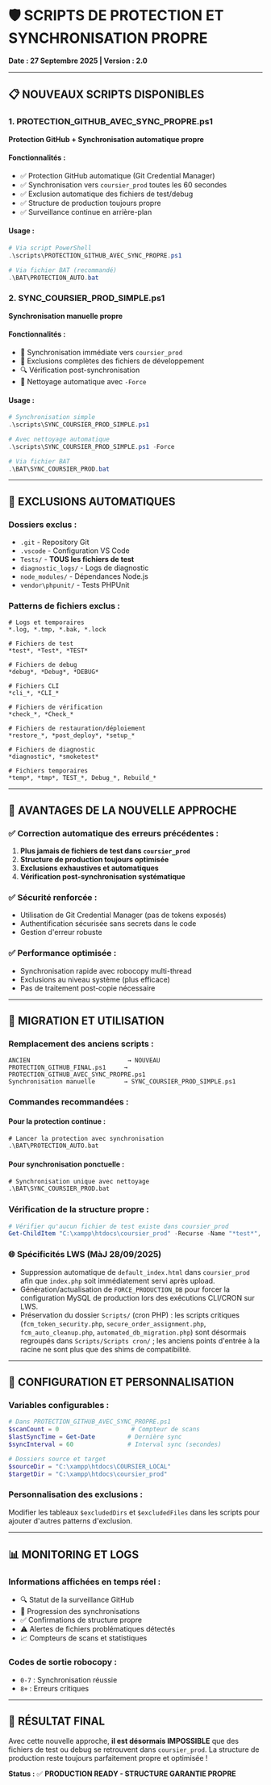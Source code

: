 # 🛡️ SCRIPTS DE PROTECTION ET SYNCHRONISATION PROPRE
**Date : 27 Septembre 2025 | Version : 2.0**

---

## 📋 NOUVEAUX SCRIPTS DISPONIBLES

### 1. **PROTECTION_GITHUB_AVEC_SYNC_PROPRE.ps1**
**Protection GitHub + Synchronisation automatique propre**

#### Fonctionnalités :
- ✅ Protection GitHub automatique (Git Credential Manager)
- ✅ Synchronisation vers `coursier_prod` toutes les 60 secondes
- ✅ Exclusion automatique des fichiers de test/debug
- ✅ Structure de production toujours propre
- ✅ Surveillance continue en arrière-plan

#### Usage :
```powershell
# Via script PowerShell
.\scripts\PROTECTION_GITHUB_AVEC_SYNC_PROPRE.ps1

# Via fichier BAT (recommandé)
.\BAT\PROTECTION_AUTO.bat
```

### 2. **SYNC_COURSIER_PROD_SIMPLE.ps1**
**Synchronisation manuelle propre**

#### Fonctionnalités :
- 🔄 Synchronisation immédiate vers `coursier_prod`
- 🚫 Exclusions complètes des fichiers de développement
- 🔍 Vérification post-synchronisation
- 🧹 Nettoyage automatique avec `-Force`

#### Usage :
```powershell
# Synchronisation simple
.\scripts\SYNC_COURSIER_PROD_SIMPLE.ps1

# Avec nettoyage automatique
.\scripts\SYNC_COURSIER_PROD_SIMPLE.ps1 -Force

# Via fichier BAT
.\BAT\SYNC_COURSIER_PROD.bat
```

---

## 🚫 EXCLUSIONS AUTOMATIQUES

### Dossiers exclus :
- `.git` - Repository Git
- `.vscode` - Configuration VS Code
- `Tests/` - **TOUS les fichiers de test**
- `diagnostic_logs/` - Logs de diagnostic
- `node_modules/` - Dépendances Node.js
- `vendor\phpunit/` - Tests PHPUnit

### Patterns de fichiers exclus :
```
# Logs et temporaires
*.log, *.tmp, *.bak, *.lock

# Fichiers de test
*test*, *Test*, *TEST*

# Fichiers de debug  
*debug*, *Debug*, *DEBUG*

# Fichiers CLI
*cli_*, *CLI_*

# Fichiers de vérification
*check_*, *Check_*

# Fichiers de restauration/déploiement
*restore_*, *post_deploy*, *setup_*

# Fichiers de diagnostic
*diagnostic*, *smoketest*

# Fichiers temporaires
*temp*, *tmp*, TEST_*, Debug_*, Rebuild_*
```

---

## 🎯 AVANTAGES DE LA NOUVELLE APPROCHE

### ✅ **Correction automatique des erreurs précédentes :**
1. **Plus jamais de fichiers de test dans `coursier_prod`**
2. **Structure de production toujours optimisée**
3. **Exclusions exhaustives et automatiques**
4. **Vérification post-synchronisation systématique**

### ✅ **Sécurité renforcée :**
- Utilisation de Git Credential Manager (pas de tokens exposés)
- Authentification sécurisée sans secrets dans le code
- Gestion d'erreur robuste

### ✅ **Performance optimisée :**
- Synchronisation rapide avec robocopy multi-thread
- Exclusions au niveau système (plus efficace)
- Pas de traitement post-copie nécessaire

---

## 🚀 MIGRATION ET UTILISATION

### Remplacement des anciens scripts :
```
ANCIEN                           → NOUVEAU
PROTECTION_GITHUB_FINAL.ps1     → PROTECTION_GITHUB_AVEC_SYNC_PROPRE.ps1
Synchronisation manuelle        → SYNC_COURSIER_PROD_SIMPLE.ps1
```

### Commandes recommandées :

#### Pour la protection continue :
```bat
# Lancer la protection avec synchronisation
.\BAT\PROTECTION_AUTO.bat
```

#### Pour synchronisation ponctuelle :
```bat
# Synchronisation unique avec nettoyage
.\BAT\SYNC_COURSIER_PROD.bat
```

### Vérification de la structure propre :
```powershell
# Vérifier qu'aucun fichier de test existe dans coursier_prod
Get-ChildItem "C:\xampp\htdocs\coursier_prod" -Recurse -Name "*test*", "*debug*", "*cli_*" | Where-Object { $_ -notlike "*vendor*" }
```

### 🌐 Spécificités LWS (MàJ 28/09/2025)
- Suppression automatique de `default_index.html` dans `coursier_prod` afin que `index.php` soit immédiatement servi après upload.
- Génération/actualisation de `FORCE_PRODUCTION_DB` pour forcer la configuration MySQL de production lors des exécutions CLI/CRON sur LWS.
- Préservation du dossier `Scripts/` (cron PHP) : les scripts critiques (`fcm_token_security.php`, `secure_order_assignment.php`, `fcm_auto_cleanup.php`, `automated_db_migration.php`) sont désormais regroupés dans `Scripts/Scripts cron/` ; les anciens points d'entrée à la racine ne sont plus que des shims de compatibilité.

---

## 🔧 CONFIGURATION ET PERSONNALISATION

### Variables configurables :
```powershell
# Dans PROTECTION_GITHUB_AVEC_SYNC_PROPRE.ps1
$scanCount = 0                    # Compteur de scans
$lastSyncTime = Get-Date         # Dernière sync
$syncInterval = 60               # Interval sync (secondes)

# Dossiers source et target
$sourceDir = "C:\xampp\htdocs\COURSIER_LOCAL"
$targetDir = "C:\xampp\htdocs\coursier_prod"
```

### Personnalisation des exclusions :
Modifier les tableaux `$excludedDirs` et `$excludedFiles` dans les scripts pour ajouter d'autres patterns d'exclusion.

---

## 📊 MONITORING ET LOGS

### Informations affichées en temps réel :
- 🔍 Statut de la surveillance GitHub
- 🔄 Progression des synchronisations
- ✅ Confirmations de structure propre
- ⚠️ Alertes de fichiers problématiques détectés
- 📈 Compteurs de scans et statistiques

### Codes de sortie robocopy :
- `0-7` : Synchronisation réussie
- `8+` : Erreurs critiques

---

## 🎯 RÉSULTAT FINAL

Avec cette nouvelle approche, **il est désormais IMPOSSIBLE** que des fichiers de test ou debug se retrouvent dans `coursier_prod`. La structure de production reste toujours parfaitement propre et optimisée !

**Status :** ✅ **PRODUCTION READY - STRUCTURE GARANTIE PROPRE**